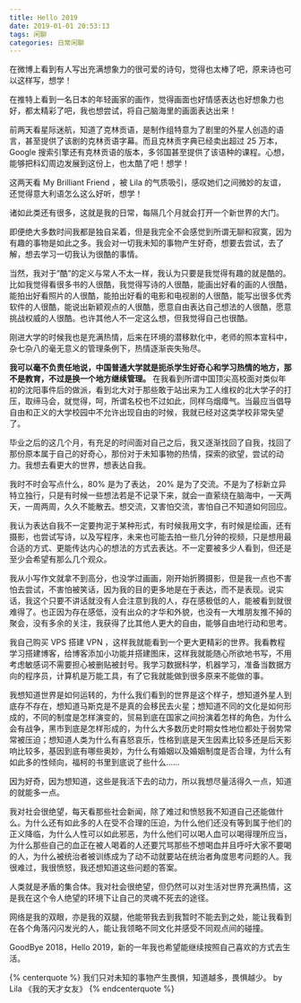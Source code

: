 ```yaml
---
title: Hello 2019
date: 2019-01-01 20:53:13
tags: 闲聊
categories: 日常闲聊
---
```


在微博上看到有人写出充满想象力的很可爱的诗句，觉得也太棒了吧，原来诗也可以这样写，想学！

在推特上看到一名日本的年轻画家的画作，觉得画面也好情感表达也好想象力也好，都太精彩了吧，我也想尝试，将自己脑海里的画面表达出来！

前两天看星际迷航，知道了克林贡语，是制作组特意为了剧里的外星人创造的语言，甚至提供了该剧的克林贡语字幕。而且克林贡字典已经卖出超过 25 万本，Google 搜索引擎还有克林贡语的版本，多邻国甚至提供了该语种的课程。心想，能够把科幻周边发展到这份上，也太酷了吧！想学！

这两天看 My Brilliant Friend ，被 Lila 的气质吸引，感叹她们之间微妙的友谊，还觉得意大利语怎么这么好听，想学！

诸如此类还有很多，这就是我的日常，每隔几个月就会打开一个新世界的大门。

即便绝大多数时间我都是独自呆着，但是我完全不会感觉到所谓无聊和寂寞，因为有趣的事物是如此之多。我会对一切我未知的事物产生好奇，想要去尝试，去了解，想去学习一切我认为很酷的事情。

当然，我对于“酷”的定义与常人不太一样，我认为只要是我觉得有趣的就是酷的。比如我觉得看很多书的人很酷，我觉得写诗的人很酷，能画出好看的画的人很酷，能拍出好看照片的人很酷，能拍出好看的电影和电视剧的人很酷，能写出很多优秀软件的人很酷，能说出新颖观点的人很酷，愿意自由表达自己想法的人很酷，愿意挑战权威的人很酷。也许其他人不一定这么想，但我觉得自己也很酷。

刚进大学的时候我也是充满热情，后来在环境的潜移默化中，老师的照本宣科中，杂七杂八的毫无意义的管理条例下，热情逐渐丧失殆尽。

**我可以毫不负责任地说，中国普通大学就是扼杀学生好奇心和学习热情的地方，那不是教育，不过是换一个地方继续管理。** 在我看到所谓中国顶尖高校面对类似年初的沈阳事件后的做派，看到北大对于那些敢于站出来为工人维权的北大学子的打压，取缔马会，就觉得，呵，所谓名校也不过如此，同样乌烟瘴气。当最应当倡导自由和正义的大学校园中不允许出现自由的时候，我就已经对这类学校非常失望了。

毕业之后的这几个月，有充足的时间面对自己之后，我又逐渐找回了自我，找回了那份原本属于自己的好奇心，那份对于未知事物的热情，探索的欲望，尝试的动力。我想去看更大的世界，想表达自我。

我时不时会写点什么，80% 是为了表达， 20% 是为了交流。不是为了标新立异特立独行，只是有时候一些想法若是不记录下来，就会一直萦绕在脑海中，一天两天，一周两周，久久不能散去。想交流，又害怕交流，害怕自己不知道如何回应。

我认为表达自我不一定要拘泥于某种形式，有时候我用文字，有时候是绘画，还有摄影，也尝试写诗，以及写程序，未来也可能去拍一些几分钟的视频，只是想用最合适的方式、更能传达内心的想法的方式去表达。不一定要被多少人看到，但还是至少会希望有那么几个观众。

我从小写作文就拿不到高分，也没学过画画，刚开始折腾摄影，但是我一点也不害怕去尝试，不害怕被笑话，因为我的目的更多地是在于表达，而不是表现。说实话，我这个只要不讲话就没有人会注意到我的人，存在感极低的人，能被看到就很难得了。也正因为存在感低，没有出众的才华和外貌，也没有一大堆朋友推不掉的聚会，没有多余的关注，我获得了比其他人更大的自由，能够自由地行动和思考。

我自己购买 VPS 搭建 VPN ，这样我就能看到一个更大更精彩的世界。我看教程学习搭建博客，给博客添加小功能并搭建图床，这样我就能随心所欲地书写，不用考虑敏感词不需要担心被删贴被封号。我学习数据科学，机器学习，准备当数据方向的程序员，计算机是万能工具，有了它我就能做到很多原来不能做的事。

我想知道世界是如何运转的，为什么我们看到的世界是这个样子，想知道外星人到底存不存在，想知道马斯克是不是真的会移民去火星；想知道不同的文化是如何形成的，不同的制度是怎样演变的，贸易到底在国家之间扮演着怎样的角色，为什么会有战争，黑市到底是怎样形成的，为什么大多数历史时期女性地位都处于弱势常常被压迫；想知道人类为什么有喜怒哀乐，性格到底是天生因素比较多还是后天影响比较多，基因到底有哪些奥妙，为什么有婚姻以及婚姻制度是否合理，为什么有如此多的性倾向，福柯的书里到底说了些什么……

因为好奇，因为想知道，这些是我活下去的动力，所以我想尽量活得久一点，知道的就能多一点。

我对社会很绝望，每天看那些社会新闻，除了难过和愤怒我不知道自己还能做什么。为什么还有如此多的人在受不合理的压迫，为什么他们还没有等到属于他们的正义降临，为什么人性可以如此邪恶，为什么他们可以喝人血可以喝得理所应当，为什么那些自己的血正在被人喝着的人还要咒骂那些不想喝血并且呼吁大家不要喝的人，为什么被统治者被训练成为了动不动就要站在统治者角度思考问题的人。我很难过，我很愤怒，我还想知道这些问题的答案。

人类就是矛盾的集合体。我对社会很绝望，但仍然可以对生活对世界充满热情，这是我在这个令人绝望的环境下让自己的灵魂不死去的途径。

网络是我的双眼，亦是我的双腿，他能带我去到我暂时不能去到之处，能让我看到在各个角落闪闪发光的人，能让我领略不同文化并感受不同观点间的碰撞。

GoodBye 2018，Hello 2019，新的一年我也希望能继续按照自己喜欢的方式去生活。

{% centerquote %}
我们只对未知的事物产生畏惧，知道越多，畏惧越少。
by Lila 《我的天才女友》
{% endcenterquote %}

